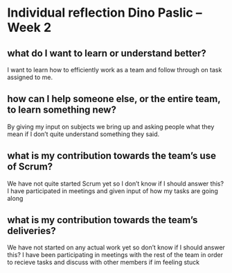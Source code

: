 
# Individual reflection Dino Paslic – Week 2

## what do I want to learn or understand better?
I want to learn how to efficiently work as a team and follow through on task assigned to me. 

## how can I help someone else, or the entire team, to learn something new?
By giving my input on subjects we bring up and asking people what they mean if I don’t quite understand something they said.

## what is my contribution towards the team’s use of Scrum?
We have not quite started Scrum yet so I don’t know if I should answer this? I have participated in meetings and given input of how my tasks are going along

## what is my contribution towards the team’s deliveries?
We have not started on any actual work yet so don’t know if I should answer this?
I have been participating in meetings with the rest of the team in order to recieve tasks and discuss with other members if im feeling stuck
